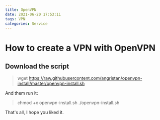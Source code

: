 ```yaml
---
title: OpenVPN
date: 2021-06-20 17:53:11
tags: VPN
categories: Service
---
```

# How to create a VPN with OpenVPN

## Download the script 


>wget https://raw.githubusercontent.com/angristan/openvpn-install/master/openvpn-install.sh


And them run it:


>chmod +x openvpn-install.sh 
>./openvpn-install.sh


That's all, I hope you liked it.


